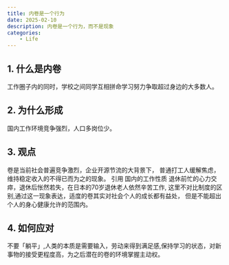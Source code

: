 ```yaml
---
title: 内卷是一个行为
date: 2025-02-10
description: 内卷是一个行为，而不是现象
categories:
    - Life
---
```


## 1. 什么是内卷

工作圈子内的同时，学校之间同学互相拼命学习努力争取超过身边的大多数人。

## 2. 为什么形成

国内工作环境竞争强烈，人口多岗位少。

## 3. 观点

卷是当前社会普遍竞争激烈，企业开源节流的大背景下，
普通打工人缓解焦虑，维持稳定收入的不得已而为之的现象。
引用 国内的工作性质 退休前忙的心力交瘁，退休后怅然若失，在日本的70岁退休老人依然辛苦工作,
这里不对比制度的区别,通过这一现象表达，适度的卷其实对社会个人的成长都有益处，
但是不能超出个人的身心健康允许的范围内。

## 4. 如何应对

不要「躺平」,人类的本质是需要输入，劳动来得到满足感,保持学习的状态，对新事物的接受更程度高，为之后潜在的卷的环境掌握主动权。
